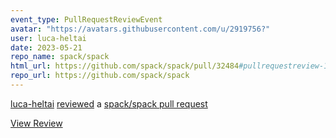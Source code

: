 ```yaml
---
event_type: PullRequestReviewEvent
avatar: "https://avatars.githubusercontent.com/u/2919756?"
user: luca-heltai
date: 2023-05-21
repo_name: spack/spack
html_url: https://github.com/spack/spack/pull/32484#pullrequestreview-1435582169
repo_url: https://github.com/spack/spack
---
```


<a href='https://github.com/luca-heltai' target='_blank'>luca-heltai</a> <a href='https://github.com/spack/spack/pull/32484#pullrequestreview-1435582169' target='_blank'>reviewed</a> a <a href='https://github.com/spack/spack/pull/32484' target='_blank'>spack/spack pull request</a>

<small></small>

<a href='https://github.com/spack/spack/pull/32484#pullrequestreview-1435582169' target='_blank'>View Review</a>
